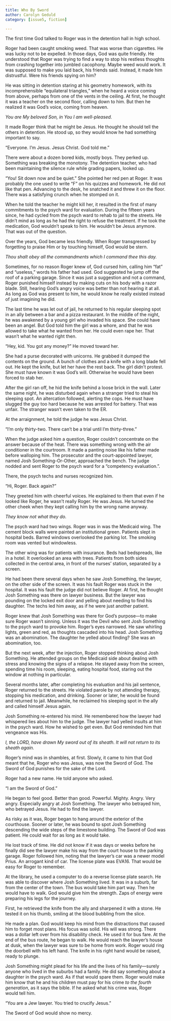 ```yaml
---
title: Who By Sword
author: Carolyn Geduld
category: [issue5, fiction]

---
```

	

The first time God talked to Roger was in the detention hall in high school. 

Roger had been caught smoking weed. That was worse than cigarettes. He was lucky not to be expelled. In those days, God was quite friendly. He understood that Roger was trying to find a way to stop his restless thoughts from crashing together into jumbled cacophony. Maybe weed would work. It was supposed to make you laid back, his friends said. Instead, it made him distrustful. Were his friends spying on him?

He was sitting in detention staring at his geometry homework, with its incomprehensible “equilateral triangles,” when he heard a voice coming from above, perhaps from one of the vents in the ceiling. At first, he thought it was a teacher on the second floor, calling down to him. But then he realized it was God’s voice, coming from heaven.

_You are My beloved Son, in You I am well-pleased._

It made Roger think that he might be Jesus. He thought he should tell the others in detention. He stood up, so they would know he had something important to say.

“Everyone. I’m Jesus. Jesus Christ. God told me.”

There were about a dozen bored kids, mostly boys. They perked up. Something was breaking the monotony. The detention teacher, who had been maintaining the silence rule while grading papers, looked up.

“You! Sit down now and be quiet.” She pointed her red pen at Roger. It was probably the one used to write “F” on his quizzes and homework. He did not like that pen. Advancing to the desk, he snatched it and threw it on the floor. There was a satisfying crunch when he stomped on it.

When he told the teacher he might kill her, it resulted in the first of many commitments to the psych ward for evaluation. During the fifteen years since, he had cycled from the psych ward to rehab to jail to the streets. He didn’t mind as long as he had the right to refuse the treatment. If he took the medication, God wouldn’t speak to him. He wouldn’t be Jesus anymore. That was out of the question.

Over the years, God became less friendly. When Roger transgressed by forgetting to praise Him or by touching himself, God would be stern.

_Thou shalt obey all the commandments which I command thee this day._

Sometimes, for no reason Roger knew of, God cursed him, calling him “fat” and “useless,” words his father had used. God suggested he jump off the roof of a parking garage. Since it was just a suggestion and not a command, Roger punished himself instead by making cuts on his body with a razor blade. Still, hearing God’s angry voice was better than not hearing it at all. As long as God was present to him, he would know he really existed instead of just imagining he did.

The last time he was let out of jail, he returned to his regular sleeping spot in an ally between a bar and a pizza restaurant. In the middle of the night, he was awakened by a young girl who invaded his space. She could have been an angel. But God told him the girl was a whore, and that he was allowed to take what he wanted from her. He could even rape her. That wasn’t what he wanted right then.

“Hey, kid. You got any money?” He moved toward her.

She had a purse decorated with unicorns. He grabbed it dumped the contents on the ground.  A bunch of clothes and a knife with a long blade fell out. He kept the knife, but let her have the rest back. The girl didn’t protest. She must have known it was God’s will. Otherwise he would have been forced to stab her.

After the girl ran off, he hid the knife behind a loose brick in the wall. Later the same night, he was disturbed again when a stranger tried to steal his sleeping spot. An altercation followed, alerting the cops. He must have slugged the guy too hard because he was arrested for battery. That was unfair. The stranger wasn’t even taken to the ER.

At the arraignment, he told the judge he was Jesus Christ.
 
“I’m only thirty-two. There can’t be a trial until I’m thirty-three.”

When the judge asked him a question, Roger couldn’t concentrate on the answer because of the heat. There was something wrong with the air conditioner in the courtroom. It made a panting noise like his father made before walloping him. The prosecutor and the court-appointed lawyer, named Josh Something-Or-Other, approached the bench. The judge nodded and sent Roger to the psych ward for a “competency evaluation.”.

There, the psych techs and nurses recognized him.

“Hi, Roger. Back again?” 

They greeted him with cheerful voices. He explained to them that even if he looked like Roger, he wasn’t really Roger. He was Jesus. He turned the other cheek when they kept calling him by the wrong name anyway. 

_They know not what they do._

The psych ward had two wings. Roger was in was the Medicaid wing. The cement block walls were painted an institutional green. Patients slept in hospital beds. Barred windows overlooked the parking lot. The smoking room was vented but windowless. 

The other wing was for patients with insurance. Beds had bedspreads, like in a hotel. It overlooked an area with trees. Patients from both sides collected in the central area, in front of the nurses’ station, separated by a screen.

He had been there several days when he saw Josh Something, the lawyer, on the other side of the screen. It was his fault Roger was stuck in the hospital. It was his fault the judge did not believe Roger. At first, he thought Josh Something was there on lawyer business. But the lawyer was pounding on the locked exit door and yelling about needing to find his daughter. The techs led him away, as if he were just another patient.

Roger knew that Josh Something was there for God’s purpose—to make sure Roger wasn’t sinning. Unless it was the Devil who sent Josh Something to the psych ward to provoke him. Roger’s eyes narrowed. He saw whirling lights, green and red, as thoughts cascaded into his head. Josh Something was an abomination. The daughter he yelled about finding? She was an abomination, too. 

But the next week, after the injection, Roger stopped thinking about Josh Something. He attended groups on the Medicaid side about dealing with stress and knowing the signs of a relapse. He stayed away from the screen, spending time his room, sleeping, eating hospital food, staring out the window at nothing in particular. 

Several months later, after completing his evaluation and his jail sentence, Roger returned to the streets. He violated parole by not attending therapy, stopping his medication, and drinking. Sooner or later, he would be found and returned to jail. Meanwhile, he reclaimed his sleeping spot in the ally and called himself Jesus again.

Josh Something re-entered his mind. He remembered how the lawyer had whispered lies about him to the judge. The lawyer had yelled insults at him in the psych ward. How he wished to get even. But God reminded him that vengeance was His.

_I, the LORD, have drawn My sword out of its sheath. It will not return to its sheath again._

Roger’s mind was in shambles, at first. Slowly, it came to him that God meant that he, Roger who was Jesus, was now the Sword of God. The Sword of God punishes for the sake of the Lord.

Roger had a new name. He told anyone who asked.

“I am the Sword of God.”

He began to feel good. Better than good. Powerful. Mighty. Angry. Very angry. Especially angry at Josh Something. The lawyer who betrayed him, who betrayed Jesus. He had to find the lawyer.

As risky as it was, Roger began to hang around the exterior of the courthouse. Sooner or later, he was bound to spot Josh Something descending the wide steps of the limestone building. The Sword of God was patient. He could wait for as long as it would take.

He lost track of time. He did not know if it was days or weeks before he finally did see the lawyer make his way from the court house to the parking garage. Roger followed him, noting that the lawyer’s car was a newer model Prius. An arrogant kind of car. The license plate was EVA16. That would be easy for Roger to remember.

At the library, he used a computer to do a reverse license plate search. He was able to discover where Josh Something lived. It was in a suburb, far from the center of the town. The bus would take him part way. Then he would have to walk. God would give him the strength. Zaps of energy were preparing his legs for the journey.

First, he retrieved the knife from the ally and sharpened it with a stone. He tested it on his thumb, smiling at the blood bubbling from the slice.

He made a plan. God would keep his mind from the distractions that caused him to forget most plans. His focus was solid. His will was strong. There was a dollar left over from his disability check. He used it for bus fare. At the end of the bus route, he began to walk. He would reach the lawyer’s house at dusk, when the lawyer was sure to be home from work. Roger would ring the doorbell with his left hand. The knife in his right hand would be raised, ready to plunge. 

Josh Something might plead for his life and the lives of his family—surely anyone who lived in the suburbs had a family. He did say something about a daughter in the psych ward. As if that would spare them. Roger would make him know that he and his children must pay for his crime _to the fourth generation_, as it says the bible. If he asked what his crime was, Roger would tell him.

“You are a Jew lawyer. You tried to crucify Jesus.”

The Sword of God would show no mercy.

